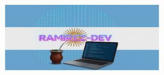 
<p align="center">
  <img src="https://raw.githubusercontent.com/Eliasramirezzz/Eliasramirezzz/main/Img/banner.jpg" alt="Banner Ramirez Dev" />
</p>

<!--
**Eliasramirezzz/Eliasramirezzz** is a ✨ _special_ ✨ repository because its `README.md` (this file) appears on your GitHub profile.

Here are some ideas to get you started:

- 🔭 I’m currently working on ...
- 🌱 I’m currently learning ...
- 👯 I’m looking to collaborate on ...
- 🤔 I’m looking for help with ...
- 💬 Ask me about ...
- 📫 How to reach me: ...
- 😄 Pronouns: ...
- ⚡ Fun fact: ...
-->
